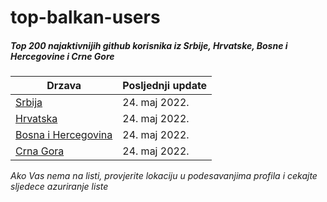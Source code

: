 # top-balkan-users

##### Top 200 najaktivnijih github korisnika iz Srbije, Hrvatske, Bosne i Hercegovine i Crne Gore

Drzava | Posljednji update
--- | ---
[Srbija](https://github.com/grishatop1/top-balkan-users/blob/main/data/followers/serbia.md) | 24. maj 2022.
[Hrvatska](https://github.com/grishatop1/top-balkan-users/blob/main/data/followers/croatia.md) | 24. maj 2022.
[Bosna i Hercegovina](https://github.com/grishatop1/top-balkan-users/blob/main/data/followers/bosnia.md) | 24. maj 2022.
[Crna Gora](https://github.com/grishatop1/top-balkan-users/blob/main/data/followers/montenegro.md) | 24. maj 2022.

*Ako Vas nema na listi, provjerite lokaciju u podesavanjima profila i cekajte sljedece azuriranje liste*
